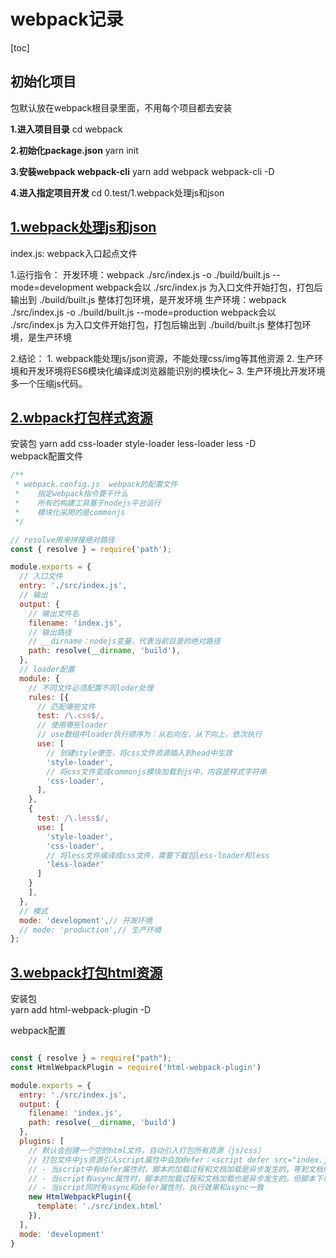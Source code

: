 # webpack记录

[toc]

## 初始化项目
包默认放在webpack根目录里面，不用每个项目都去安装 

**1.进入项目目录**
cd webpack

**2.初始化package.json**
yarn init

**3.安装webpack webpack-cli**
yarn add webpack webpack-cli -D


**4.进入指定项目开发**
cd 0.test/1.webpack处理js和json

## [1.webpack处理js和json](https://github.com/zhangwen0424/webpack/tree/master/0.test/1.webpack处理js和json)

  index.js: webpack入口起点文件

  1.运行指令：
    开发环境：webpack ./src/index.js -o ./build/built.js --mode=development
      webpack会以 ./src/index.js 为入口文件开始打包，打包后输出到 ./build/built.js
      整体打包环境，是开发环境
    生产环境：webpack ./src/index.js -o ./build/built.js --mode=production
      webpack会以 ./src/index.js 为入口文件开始打包，打包后输出到 ./build/built.js
      整体打包环境，是生产环境

  2.结论：
    1. webpack能处理js/json资源，不能处理css/img等其他资源
    2. 生产环境和开发环境将ES6模块化编译成浏览器能识别的模块化~
    3. 生产环境比开发环境多一个压缩js代码。

## [2.wbpack打包样式资源](https://github.com/zhangwen0424/webpack/tree/master/0.test/2.wbpack打包样式资源)

安装包
yarn add css-loader style-loader less-loader less -D  
webpack配置文件

```javascript
/**
 * webpack.config.js  webpack的配置文件
 *    指定webpack指令要干什么
 *    所有的构建工具基于nodejs平台运行
 *    模块化采用的是commonjs
 */

// resolve用来拼接绝对路径
const { resolve } = require('path');

module.exports = {
  // 入口文件
  entry: './src/index.js',
  // 输出
  output: {
    // 输出文件名
    filename: 'index.js',
    // 输出路径
    // __dirname：nodejs变量，代表当前目录的绝对路径
    path: resolve(__dirname, 'build'),
  },
  // loader配置
  module: {
    // 不同文件必须配置不同loder处理
    rules: [{
      // 匹配哪些文件
      test: /\.css$/,
      // 使用哪些loader
      // use数组中loader执行顺序为：从右向左，从下向上，依次执行
      use: [
        // 创建style便签，将css文件资源插入到head中生效
        'style-loader',
        // 将css文件变成commonjs模块加载到js中，内容是样式字符串
        'css-loader',
      ],
    }, 
    {
      test: /\.less$/,
      use: [
        'style-loader',
        'css-loader',
        // 将less文件编译成css文件，需要下载包less-loader和less
        'less-loader'
      ]
    }
    ],
  },
  // 模式
  mode: 'development',// 开发环境
  // mode: 'production',// 生产环境
};

```

## [3.webpack打包html资源]((https://github.com/zhangwen0424/webpack/tree/master/0.test/3.webpack打包html资源))

安装包  
yarn add html-webpack-plugin -D

webpack配置  

```javascript

const { resolve } = require("path");
const HtmlWebpackPlugin = require('html-webpack-plugin')

module.exports = {
  entry: './src/index.js',
  output: {
    filename: 'index.js',
    path: resolve(__dirname, 'build')
  },
  plugins: [
    // 默认会创建一个空的html文件，自动引入打包所有资源（js/css）
    // 打包文件中js资源引入script属性中会加defer：<script defer src="index.js"></script>
    // - 当script中有defer属性时，脚本的加载过程和文档加载是异步发生的，等到文档解析完(DOMContentLoaded事件发生)脚本才开始执行。
    // - 当script有async属性时，脚本的加载过程和文档加载也是异步发生的。但脚本下载完成后会停止HTML解析，执行脚本，脚本解析完继续HTML解析。
    // - 当script同时有async和defer属性时，执行效果和async一致
    new HtmlWebpackPlugin({
      template: './src/index.html'
    }),
  ],
  mode: 'development'
}

```
